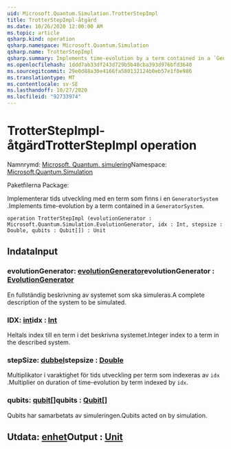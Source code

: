 ```yaml
---
uid: Microsoft.Quantum.Simulation.TrotterStepImpl
title: TrotterStepImpl-åtgärd
ms.date: 10/26/2020 12:00:00 AM
ms.topic: article
qsharp.kind: operation
qsharp.namespace: Microsoft.Quantum.Simulation
qsharp.name: TrotterStepImpl
qsharp.summary: Implements time-evolution by a term contained in a `GeneratorSystem`.
ms.openlocfilehash: 1ddd7ab33df243d729b5b48cba393d976bfd3640
ms.sourcegitcommit: 29e0d88a30e4166fa580132124b0eb57e1f0e986
ms.translationtype: MT
ms.contentlocale: sv-SE
ms.lasthandoff: 10/27/2020
ms.locfileid: "92733974"
---
```

# <a name="trotterstepimpl-operation"></a><span data-ttu-id="f2ec2-102">TrotterStepImpl-åtgärd</span><span class="sxs-lookup"><span data-stu-id="f2ec2-102">TrotterStepImpl operation</span></span>

<span data-ttu-id="f2ec2-103">Namnrymd: [Microsoft. Quantum. simulering](xref:Microsoft.Quantum.Simulation)</span><span class="sxs-lookup"><span data-stu-id="f2ec2-103">Namespace: [Microsoft.Quantum.Simulation](xref:Microsoft.Quantum.Simulation)</span></span>

<span data-ttu-id="f2ec2-104">Paketfilerna [](https://nuget.org/packages/)</span><span class="sxs-lookup"><span data-stu-id="f2ec2-104">Package: [](https://nuget.org/packages/)</span></span>


<span data-ttu-id="f2ec2-105">Implementerar tids utveckling med en term som finns i en `GeneratorSystem` .</span><span class="sxs-lookup"><span data-stu-id="f2ec2-105">Implements time-evolution by a term contained in a `GeneratorSystem`.</span></span>

```qsharp
operation TrotterStepImpl (evolutionGenerator : Microsoft.Quantum.Simulation.EvolutionGenerator, idx : Int, stepsize : Double, qubits : Qubit[]) : Unit
```


## <a name="input"></a><span data-ttu-id="f2ec2-106">Indata</span><span class="sxs-lookup"><span data-stu-id="f2ec2-106">Input</span></span>

### <a name="evolutiongenerator--evolutiongenerator"></a><span data-ttu-id="f2ec2-107">evolutionGenerator: [evolutionGenerator](xref:Microsoft.Quantum.Simulation.EvolutionGenerator)</span><span class="sxs-lookup"><span data-stu-id="f2ec2-107">evolutionGenerator : [EvolutionGenerator](xref:Microsoft.Quantum.Simulation.EvolutionGenerator)</span></span>

<span data-ttu-id="f2ec2-108">En fullständig beskrivning av systemet som ska simuleras.</span><span class="sxs-lookup"><span data-stu-id="f2ec2-108">A complete description of the system to be simulated.</span></span>


### <a name="idx--int"></a><span data-ttu-id="f2ec2-109">IDX: [int](xref:microsoft.quantum.lang-ref.int)</span><span class="sxs-lookup"><span data-stu-id="f2ec2-109">idx : [Int](xref:microsoft.quantum.lang-ref.int)</span></span>

<span data-ttu-id="f2ec2-110">Heltals index till en term i det beskrivna systemet.</span><span class="sxs-lookup"><span data-stu-id="f2ec2-110">Integer index to a term in the described system.</span></span>


### <a name="stepsize--double"></a><span data-ttu-id="f2ec2-111">stepSize: [dubbel](xref:microsoft.quantum.lang-ref.double)</span><span class="sxs-lookup"><span data-stu-id="f2ec2-111">stepsize : [Double](xref:microsoft.quantum.lang-ref.double)</span></span>

<span data-ttu-id="f2ec2-112">Multiplikator i varaktighet för tids utveckling per term som indexeras av `idx` .</span><span class="sxs-lookup"><span data-stu-id="f2ec2-112">Multiplier on duration of time-evolution by term indexed by `idx`.</span></span>


### <a name="qubits--qubit"></a><span data-ttu-id="f2ec2-113">qubits: [qubit](xref:microsoft.quantum.lang-ref.qubit)[]</span><span class="sxs-lookup"><span data-stu-id="f2ec2-113">qubits : [Qubit](xref:microsoft.quantum.lang-ref.qubit)[]</span></span>

<span data-ttu-id="f2ec2-114">Qubits har samarbetats av simuleringen.</span><span class="sxs-lookup"><span data-stu-id="f2ec2-114">Qubits acted on by simulation.</span></span>



## <a name="output--unit"></a><span data-ttu-id="f2ec2-115">Utdata: [enhet](xref:microsoft.quantum.lang-ref.unit)</span><span class="sxs-lookup"><span data-stu-id="f2ec2-115">Output : [Unit](xref:microsoft.quantum.lang-ref.unit)</span></span>

